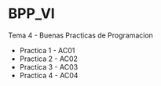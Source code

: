 # BPP_VI
Tema 4 - Buenas Practicas de Programacion

* Practica 1 - AC01
* Practica 2 - AC02
* Practica 3 - AC03
* Practica 4 - AC04
